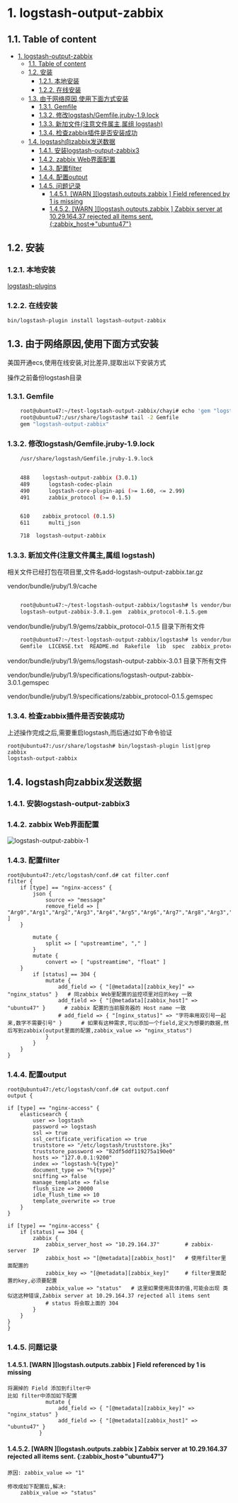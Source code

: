 # 1. logstash-output-zabbix

## 1.1. Table of content

<!-- TOC -->

- [1. logstash-output-zabbix](#1-logstash-output-zabbix)
    - [1.1. Table of content](#11-table-of-content)
    - [1.2. 安装](#12-安装)
        - [1.2.1. 本地安装](#121-本地安装)
        - [1.2.2. 在线安装](#122-在线安装)
    - [1.3. 由于网络原因,使用下面方式安装](#13-由于网络原因使用下面方式安装)
        - [1.3.1. Gemfile](#131-gemfile)
        - [1.3.2. 修改logstash/Gemfile.jruby-1.9.lock](#132-修改logstashgemfilejruby-19lock)
        - [1.3.3. 新加文件(注意文件属主,属组 logstash)](#133-新加文件注意文件属主属组-logstash)
        - [1.3.4. 检查zabbix插件是否安装成功](#134-检查zabbix插件是否安装成功)
    - [1.4. logstash向zabbix发送数据](#14-logstash向zabbix发送数据)
        - [1.4.1. 安装logstash-output-zabbix3](#141-安装logstash-output-zabbix3)
        - [1.4.2. zabbix Web界面配置](#142-zabbix-web界面配置)
        - [1.4.3. 配置filter](#143-配置filter)
        - [1.4.4. 配置output](#144-配置output)
        - [1.4.5. 问题记录](#145-问题记录)
            - [1.4.5.1. [WARN ][logstash.outputs.zabbix  ] Field referenced by 1 is missing](#1451-warn-logstashoutputszabbix---field-referenced-by-1-is-missing)
            - [1.4.5.2. [WARN ][logstash.outputs.zabbix  ] Zabbix server at 10.29.164.37 rejected all items sent. {:zabbix_host=>"ubuntu47"}](#1452-warn-logstashoutputszabbix---zabbix-server-at-102916437-rejected-all-items-sent-zabbix_hostubuntu47)

<!-- /TOC -->

## 1.2. 安装

### 1.2.1. 本地安装

[logstash-plugins](https://github.com/logstash-plugins/logstash-output-zabbix)

### 1.2.2. 在线安装

    bin/logstash-plugin install logstash-output-zabbix

## 1.3. 由于网络原因,使用下面方式安装

美国开通ecs,使用在线安装,对比差异,提取出以下安装方式

操作之前备份logstash目录

### 1.3.1. Gemfile

```bash
    root@ubuntu47:~/test-logstash-output-zabbix/chayi# echo 'gem "logstash-output-zabbix"' >> /usr/share/logstash/Gemfile
    root@ubuntu47:/usr/share/logstash# tail -2 Gemfile
    gem "logstash-output-zabbix"
```

### 1.3.2. 修改logstash/Gemfile.jruby-1.9.lock

```bash
    /usr/share/logstash/Gemfile.jruby-1.9.lock


    488    logstash-output-zabbix (3.0.1)
    489      logstash-codec-plain
    490      logstash-core-plugin-api (>= 1.60, <= 2.99)
    491      zabbix_protocol (>= 0.1.5)


    610    zabbix_protocol (0.1.5)
    611      multi_json

    718  logstash-output-zabbix
```

### 1.3.3. 新加文件(注意文件属主,属组 logstash)

相关文件已经打包在项目里,文件名add-logstash-output-zabbix.tar.gz

vendor/bundle/jruby/1.9/cache

```bash

    root@ubuntu47:~/test-logstash-output-zabbix/logstash# ls vendor/bundle/jruby/1.9/cache
    logstash-output-zabbix-3.0.1.gem  zabbix_protocol-0.1.5.gem
```

vendor/bundle/jruby/1.9/gems/zabbix_protocol-0.1.5  目录下所有文件

```bash
    root@ubuntu47:~/test-logstash-output-zabbix/logstash# ls vendor/bundle/jruby/1.9/gems/zabbix_protocol-0.1.5
    Gemfile  LICENSE.txt  README.md  Rakefile  lib  spec  zabbix_protocol.gemspec
```

vendor/bundle/jruby/1.9/gems/logstash-output-zabbix-3.0.1  目录下所有文件

vendor/bundle/jruby/1.9/specifications/logstash-output-zabbix-3.0.1.gemspec

vendor/bundle/jruby/1.9/specifications/zabbix_protocol-0.1.5.gemspec

### 1.3.4. 检查zabbix插件是否安装成功

上述操作完成之后,需要重启logstash,而后通过如下命令验证

```shell
root@ubuntu47:/usr/share/logstash# bin/logstash-plugin list|grep zabbix
logstash-output-zabbix
```

## 1.4. logstash向zabbix发送数据

### 1.4.1. 安装logstash-output-zabbix3

### 1.4.2. zabbix Web界面配置

![logstash-output-zabbix-1](http://oi480zo5x.bkt.clouddn.com/logstash-output-zabbix-1.jpg)

### 1.4.3. 配置filter

```shell
root@ubuntu47:/etc/logstash/conf.d# cat filter.conf
filter {
    if [type] == "nginx-access" {
        json {
            source => "message"
            remove_field => [ "Arg0","Arg1","Arg2","Arg3","Arg4","Arg5","Arg6","Arg7","Arg8","Arg3","Arg9","Arg10" ]
    }

        mutate {
            split => [ "upstreamtime", "," ]
        }
        mutate {
            convert => [ "upstreamtime", "float" ]
    }
        if [status] == 304 {
            mutate {
                add_field => { "[@metadata][zabbix_key]" => "nginx_status" }   # 同zabbix Web里配置的监控项里对应的key 一致
                add_field => { "[@metadata][zabbix_host]" => "ubuntu47" }      # zabbix 配置的当前服务器的 Host name 一致
                # add_field => { "[nginx_status]" => "字符串用双引号一起来,数字不需要引号" }      # 如果有这种需求,可以添加一个field,定义为想要的数据,然后写到zabbix(output里面的配置,zabbix_value => "nginx_status")
            }
        }
    }
}
```

### 1.4.4. 配置output

```shell
root@ubuntu47:/etc/logstash/conf.d# cat output.conf
output {

if [type] == "nginx-access" {
    elasticsearch {
        user => logstash
        password => logstash
        ssl => true
        ssl_certificate_verification => true
        truststore => "/etc/logstash/truststore.jks"
        truststore_password => "82df5ddf119275a190e0"
        hosts => "127.0.0.1:9200"
        index => "logstash-%{type}"
        document_type => "%{type}"
        sniffing => false
        manage_template => false
        flush_size => 20000
        idle_flush_time => 10
        template_overwrite => true
    }
}

if [type] == "nginx-access" {
    if [status] == 304 {
        zabbix {
            zabbix_server_host => "10.29.164.37"        # zabbix-server  IP
            zabbix_host => "[@metadata][zabbix_host]"   # 使用filter里面配置的
            zabbix_key => "[@metadata][zabbix_key]"     # filter里面配置的key,必须要配置
            zabbix_value => "status"   # 这里如果使用具体的值,可能会出现 类似这这种错误,Zabbix server at 10.29.164.37 rejected all items sent
            # status 将会取上面的 304
        }
    }
}
}
```

### 1.4.5. 问题记录

#### 1.4.5.1. [WARN ][logstash.outputs.zabbix  ] Field referenced by 1 is missing

```shell
将漏掉的 Field 添加到filter中
比如 filter中添加如下配置
            mutate {
                add_field => { "[@metadata][zabbix_key]" => "nginx_status" }
                add_field => { "[@metadata][zabbix_host]" => "ubuntu47" }
          }
```

#### 1.4.5.2. [WARN ][logstash.outputs.zabbix  ] Zabbix server at 10.29.164.37 rejected all items sent. {:zabbix_host=>"ubuntu47"}

```shell
原因: zabbix_value => "1"

修改成如下配置后,解决:
    zabbix_value => "status"
```